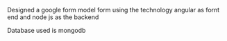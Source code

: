 Designed a google form model form using the technology angular as fornt end and node js as the backend

Database used is mongodb